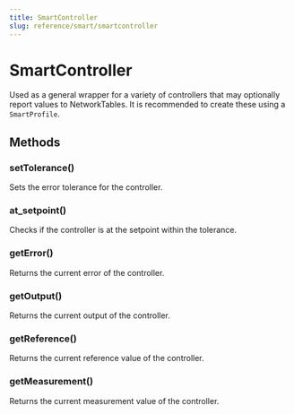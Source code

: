 ```yaml
---
title: SmartController
slug: reference/smart/smartcontroller
---
```


# SmartController

Used as a general wrapper for a variety of controllers that may
optionally report values to NetworkTables. It is recommended to
create these using a `SmartProfile`.

## Methods

### setTolerance()

Sets the error tolerance for the controller.

### at_setpoint()

Checks if the controller is at the setpoint within the tolerance.

### getError()

Returns the current error of the controller.

### getOutput()

Returns the current output of the controller.

### getReference()

Returns the current reference value of the controller.

### getMeasurement()

Returns the current measurement value of the controller.

